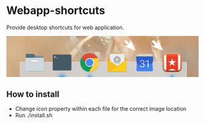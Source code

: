 # Webapp-shortcuts

Provide desktop shortcuts for web application.

![Results](example.png)

## How to install

- Change icon property within each file for the correct image location
- Run ./install.sh
